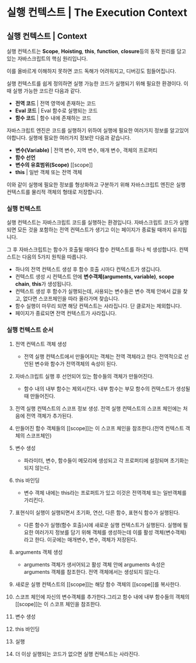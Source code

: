 # 실행 컨텍스트 \| The Execution Context

## 실행 컨텍스트 \| Context



 실행 컨텍스트는 **Scope**, **Hoisting**, **this**, **function**, **closure**등의 동작 원리를 담고 있는 자바스크립트의 핵심 원리입니다.

 이를 올바르게 이해하지 못하면 코드 독해가 어려워지고, 디버깅도 힘들어집니다.

 실행 컨텍스트를 쉽게 정의하면 실행 가능한 코드가 실행되기 위해 필요한 환경이다. 이때 실행 가능한 코드란 다음과 같다.

* **전역 코드** \| 전역 영역에 존재하는 코드
* **Eval 코드** \| Eval 함수로 실행되는 코드
* **함수 코드** \| 함수 내에 존재하는 코드 

 자바스크립트 엔진은 코드를 실행하기 위하여 실행에 필요한 여러가지 정보를 알고있어야합니다. 실행에 필요한 여러가지 정보란 다음과 같습니다.

* **변수\(Variable\)** \| 전역 변수, 지역 변수, 매개 변수, 객체의 프로퍼티
* **함수 선언**
* **변수의 유효범위\(Scope\)** \[\[scope\]\]
* **this** \| 일반 객체 또는 전역 객체 

 이와 같이 실행에 필요한 정보를 형상화하고 구분하기 위해 자바스크립트 엔진은 실행 컨텍스트를 물리적 객체의 형태로 저장합니다. 

### 실행 컨텍스트 

실행 컨텍스트는 자바스크립트 코드를 실행하는 환경입니다. 자바스크립트 코드가 실행되면 모든 것을 포함하는 전역 컨텍스트가 생기고 이는 페이지가 종료될 때까지 유지됩니다. 

 그 후 자바스크립트는 함수가 호출될 때마다 함수 컨텍스트를 하나 씩 생성합니다. 컨텍스트는 다음의 5가지 원칙을 따릅니다.

* 하나의 전역 컨텍스트 생성 후 함수 호출 시마다 컨텍스트가 생깁니다.
* 컨텍스트 생성 시 컨텍스트 안에 **변수객체\(arguments, variable\)**, **scope chain**, **this**가 생성됩니다.
* 컨텍스트 생성 후 함수가 실행되는데, 사용되는 변수들은 변수 객체 안에서 값을 찾고, 없다면 스코프체인을 따라 올라가며 찾습니다.
* 함수 실행이 마무리 되면 해당 컨텍스트는 사라집니다. 단 클로저는 제외합니다.
* 페이지가 종료되면 전역 컨텍스트가 사라집니다. 

### 실행 컨텍스트 순서

1. 전역 컨텍스트 객체 생성

   * 전역 실행 컨텍스트에서 만들어지는 객체는 전역 객체라고 한다. 전역적으로 선언된 변수와 함수가 전역객체의 속성이 된다.

2. 자바스크립트 실행 후 선언되어 있는 함수들의 객체가 만들어진다. 

   * 함수 내의 내부 함수는 제외시킨다. 내부 함수는 부모 함수의 컨텍스트가 생성될 때 만들어진다.

3. 전역 실행 컨텍스트의 스코프 정보 생성. 전역 실행 컨텍스트의 스코프 체인에는 처음에 전역 객체가 추가된다.

4. 만들어진 함수 객체들의 \[\[scope\]\]는 이 스코프 체인을 참조한다.\(전역 컨텍스트 객체의 스코프체인\)

5. 변수 생성

   * 파라미터, 변수, 함수들이 메모리에 생성되고 각 프로퍼티에 설정되며 초기화는 되지 않는다.

6. this 바인딩

   * 변수 객체 내에는 this라는 프로퍼트가 있고 이것은 전역객체 또는 일반객체를 가리킨다.

7. 표현식이 실행이 실행되면서 초기화, 연산, 다른 함수, 표현식 함수가 실행된다.

   * 다른 함수가 실행\(함수 호출\)시에 새로운 실행 컨텍스트가 실행된다. 실행에 필요한 여러가지 정보를 담기 위해 객체를 생성하는데 이를 활성 객체\(변수객체\) 라고 한다. 이곳에는 매개변수, 변수, 객체가 저장된다.

8. arguments 객체 생성

   * arguments 객체가 생서어되고 활성 객체 안에 arguments 속성은 arguments 객체를 참조한다. 전역 객체에서는 생성되지 않는다.

9. 새로운 실행 컨텍스트의 \[\[scope\]\]는 해당 함수 객체의 \[\[scope\]\]를 복사한다.

10. 스코프 체인에 자신의 변수객체를 추가한다.그리고 함수 내에 내부 함수들의 객체의 \[\[scope\]\]는 이 스코프 체인을 참조한다.

11. 변수 생성

12. this 바인딩

13. 실행 

14. 더 이상 실행되는 코드가 없으면 실행 컨텍스트는 사라진다.

### 

